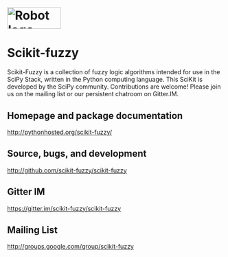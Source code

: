 <h1>
<a href="https://pythonhosted.org/scikit-fuzzy/install.html"><img alt="Robot logo" src="https://pythonhosted.org/scikit-fuzzy/_static/img/logo.png"  width=125px height="50px" /></a>
</h1>


# Scikit-fuzzy
Scikit-Fuzzy is a collection of fuzzy logic algorithms intended for use in the SciPy Stack, written in the Python computing language.
This SciKit is developed by the SciPy community. Contributions are welcome! Please join us on the mailing list or our persistent chatroom on Gitter.IM.

## Homepage and package documentation
http://pythonhosted.org/scikit-fuzzy/

## Source, bugs, and development
http://github.com/scikit-fuzzy/scikit-fuzzy

## Gitter IM
https://gitter.im/scikit-fuzzy/scikit-fuzzy

## Mailing List
http://groups.google.com/group/scikit-fuzzy
